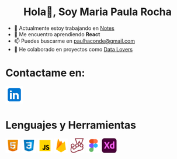 <h1 align="center"> Hola👋, Soy Maria Paula Rocha</h1>


* 🔭 Actualmente estoy trabajando en [Notes](https://github.com/paulhaconde94/DEV001-notes)
* 🌱 Me encuentro aprendiendo **React**
* 📫 Puedes buscarme en paulhaconde@gmail.com
* 💞️ He colaborado en proyectos como [Data Lovers](https://github.com/paulhaconde94/DEV001-data-lovers)

# Contactame en:
<a href="https://www.linkedin.com/in/mar%C3%ADa-paula-rocha-b50917155/"><img src="https://github.com/paulhaconde94/paulhaconde94/blob/main/IconoL.png"></a>

# Lenguajes y Herramientas 
<img src="https://github.com/paulhaconde94/paulhaconde94/blob/main/iconoHtml.png" width="40" height="40"/></a>
<img src="https://github.com/paulhaconde94/paulhaconde94/blob/main/iconoCss.png" width="40" height="40"/></a>
<img src="https://github.com/paulhaconde94/paulhaconde94/blob/main/iconoJavascript.png" width="40" height="40"/></a>
<img src="https://github.com/paulhaconde94/paulhaconde94/blob/main/iconoFirebase.png" width="40" height="40"/></a>
<img src="https://github.com/paulhaconde94/paulhaconde94/blob/main/iconoJest.svg" width="40" height="40"/></a>
<img src="https://github.com/paulhaconde94/paulhaconde94/blob/main/iconoFigma.png" width="40" height="40"/></a>
<img src="https://github.com/paulhaconde94/paulhaconde94/blob/main/iconoXd.png" width="40" height="40"/></a>
<!---
paulhaconde94/paulhaconde94 is a ✨ special ✨ repository because its `README.md` (this file) appears on your GitHub profile.
You can click the Preview link to take a look at your changes.
--->
